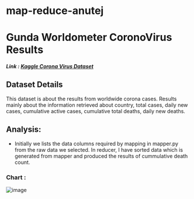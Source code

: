 # map-reduce-anutej

# Gunda Worldometer CoronoVirus Results

##### Link : [Kaggle Corona Virus Dataset](https://www.kaggle.com/josephassaker/covid19-global-dataset?select=worldometer_coronavirus_daily_data.csv)

## Dataset Details
 This dataset is about the results from worldwide corona cases. Results mainly about the information retrieved about country, total cases, daily new cases, cumulative active cases, cumulative total deaths, daily new deaths.
 
 ## Analysis: 
 * Initially we lists the data columns required by mapping in mapper.py from the raw data we selected. In reducer, I have sorted data which is generated from mapper and produced the results of cummulative death count.

### Chart :

![image](https://user-images.githubusercontent.com/77635770/152580412-b3be09e7-408c-4049-b598-6ae4d752ddd5.png)

